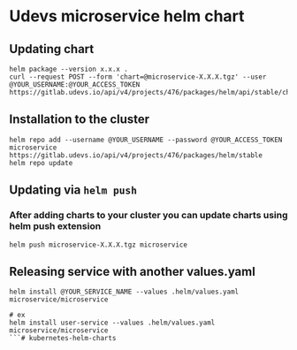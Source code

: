 # Udevs microservice helm chart

## Updating chart

```shell
helm package --version x.x.x .
curl --request POST --form 'chart=@microservice-X.X.X.tgz' --user @YOUR_USERNAME:@YOUR_ACCESS_TOKEN https://gitlab.udevs.io/api/v4/projects/476/packages/helm/api/stable/charts
```

## Installation to the cluster

```shell
helm repo add --username @YOUR_USERNAME --password @YOUR_ACCESS_TOKEN microservice https://gitlab.udevs.io/api/v4/projects/476/packages/helm/stable
helm repo update
```

## Updating via `helm push`

### After adding charts to your cluster you can update charts using helm push extension

```shell
helm push microservice-X.X.X.tgz microservice
```

## Releasing service with another values.yaml

```shell
helm install @YOUR_SERVICE_NAME --values .helm/values.yaml microservice/microservice

# ex
helm install user-service --values .helm/values.yaml microservice/microservice
```# kubernetes-helm-charts
